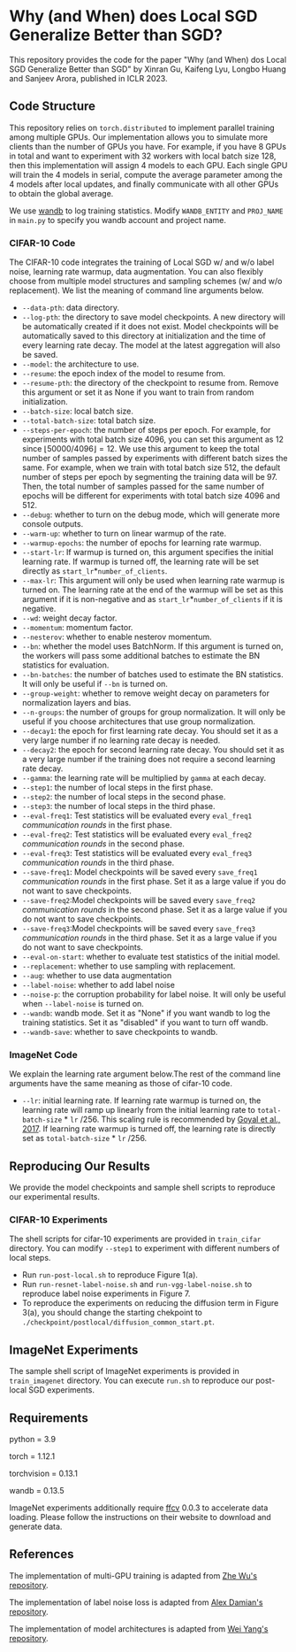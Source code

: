 # Why (and When) does Local SGD Generalize Better than SGD?

This repository provides the code for the paper "Why (and When) dos Local SGD Generalize Better than SGD" by Xinran Gu, Kaifeng Lyu, Longbo Huang and Sanjeev Arora, published in ICLR 2023.

## Code Structure

This repository relies on ```torch.distributed``` to implement parallel training among multiple GPUs. Our implementation allows you to simulate more clients than the number of GPUs you have. For example, if you have 8 GPUs in total and want to experiment with 32 workers with local batch size 128, then  this implementation will assign 4 models to each GPU. Each single GPU will train the 4 models in serial, compute the average parameter among the 4 models after local updates, and finally communicate with all other GPUs to obtain the global average. 

We use [wandb](https://wandb.ai/) to log training statistics. Modify ```WANDB_ENTITY``` and ```PROJ_NAME``` in ```main.py``` to specify you wandb account and project name.

### CIFAR-10 Code

The CIFAR-10 code integrates the training of Local SGD w/ and w/o label noise, learning rate warmup, data augmentation. You can also flexibly choose from multiple model structures and sampling schemes (w/ and w/o replacement). We  list the meaning of command line arguments below.

- ```--data-pth```: data directory.
- ```--log-pth```: the directory to save model checkpoints. A new directory will be automatically created if it does not exist. Model checkpoints will be automatically saved to this directory at initialization and the time of every learning rate decay. The model at the latest aggregation will also be saved.
- ```--model```: the architecture to use.
- ``--resume``: the epoch index of the model to resume from.
- ```--resume-pth```: the directory of the checkpoint to resume from.  Remove this argument or set it as None if you want to train from random initialization.
- ```--batch-size```: local batch size.
- ```--total-batch-size```: total batch size.
- ```--steps-per-epoch```: the number of steps per epoch. For example, for experiments with total batch size 4096, you can set this argument as 12 since $\lfloor 50000/4096\rfloor=12$. We use this argument to keep the total number of samples passed by experiments with different batch sizes the same. For example, when we train with total batch size 512,  the default number of steps per epoch by segmenting the training data will be 97. Then, the total number of samples passed for the same number of epochs will be different for experiments with total batch size 4096 and 512.
- ```--debug```: whether to turn on the debug mode, which will generate more console outputs.
- ```--warm-up```: whether to turn on linear warmup of the 
rate.
- ```--warmup-epochs```: the number of epochs for learning rate warmup.
- ```--start-lr```: If warmup is turned on, this argument specifies the initial learning rate. If warmup is turned off, the learning rate will be set directly as ```start_lr```*```number_of_clients```.
- ```--max-lr```: This argument will only be used when learning rate warmup is turned on. The learning rate at the end of the warmup will be set as this argument if it is non-negative and as ```start_lr```*```number_of_clients``` if it is negative.
- ```--wd```: weight decay factor.
- ``--momentum``: momentum factor.
- ```--nesterov```: whether to enable nesterov momentum.
- ```--bn```: whether the model uses BatchNorm. If this argument is turned on, the workers will pass some additional batches to estimate the BN statistics for evaluation.
- ```--bn-batches```: the number of batches used to estimate the BN statistics. It will only be useful if ```--bn``` is turned on.
- ```--group-weight```: whether to remove weight decay on parameters for normalization layers and bias.
- ```--n-groups```: the number of groups for group normalization. It will only be useful if you choose architectures that use group normalization.
- ```--decay1```: the epoch for first learning rate decay. You should set it as a very large number if no learning rate decay is needed. 
- ```--decay2```: the epoch for second learning rate decay. You should set it as a very large number if the training does not require a second learning rate decay. 
- ```--gamma```: the learning rate will be multiplied by ```gamma``` at each decay.
- ```--step1```: the number of local steps in the first phase.
- ```--step2```: the number of local steps in the second phase.
- ```--step3```: the number of local steps in the third phase.
- ```--eval-freq1```: Test statistics will be evaluated every ```eval_freq1``` *communication rounds* in the first phase.
- ```--eval-freq2```: Test statistics will be evaluated every ``eval_freq2`` *communication rounds* in the second phase.
- ```--eval-freq3```: Test statistics will be evaluated every ``eval_freq3`` *communication rounds* in the third phase.
- ```--save-freq1```: Model checkpoints will be saved every ``save_freq1`` *communication rounds* in the first phase. Set it as a large value if you do not want to save checkpoints.
- ```--save-freq2```:Model checkpoints will be saved every `save_freq2` *communication rounds* in the second phase. Set it as a large value if you do not want to save checkpoints.
- ```--save-freq3```:Model checkpoints will be saved every ```save_freq3``` *communication rounds* in the third phase. Set it as a large value if you do not want to save checkpoints.
- ```--eval-on-start```: whether to evaluate test statistics of the initial model.
- ```--replacement```: whether to use sampling with replacement.
- ```--aug```: whether to use data augmentation
- ```--label-noise```: whether to add label noise
- ``--noise-p``: the corruption probability for label noise. It will only be useful when ```--label-noise``` is turned on.
- ```--wandb```: wandb mode. Set it as "None" if you want wandb to log the training statistics.  Set it as "disabled" if you want to turn off  wandb.
- ```--wandb-save```: whether to save checkpoints to wandb.

### ImageNet Code

We explain the learning rate argument below.The  rest of the command line arguments have the same meaning as those of cifar-10 code. 

- ``--lr``: initial learning rate. If learning rate warmup is turned on, the learning rate will ramp up linearly from the initial learning rate to ```total-batch-size``` * ```lr``` /256. This scaling rule is recommended by [Goyal et al., 2017](https://arxiv.org/abs/1706.02677). If learning rate warmup is turned off, the learning rate is directly set as ```total-batch-size``` * ```lr``` /256.

## Reproducing Our Results

We provide the model checkpoints and sample shell scripts to reproduce our experimental results.

### CIFAR-10 Experiments

The shell scripts for cifar-10 experiments are provided in ```train_cifar``` directory. You can modify ```--step1``` to experiment with different numbers of local steps.

- Run ```run-post-local.sh``` to reproduce Figure 1(a). 
- Run ```run-resnet-label-noise.sh``` and ```run-vgg-label-noise.sh``` to reproduce label noise experiments in Figure 7.
- To reproduce the experiments on reducing the diffusion term in Figure 3(a), you should change the starting chekpoint to ```./checkpoint/postlocal/diffusion_common_start.pt```.

## ImageNet Experiments

The sample shell script of ImageNet experiments is provided in ```train_imagenet``` directory. You can execute ```run.sh```  to reproduce our post-local SGD experiments.

## Requirements

python = 3.9

torch = 1.12.1

torchvision = 0.13.1

wandb = 0.13.5

ImageNet experiments additionally require [ffcv](https://github.com/libffcv/ffcv) 0.0.3 to accelerate data loading. Please follow the instructions on their website to download and generate data.

## References

The implementation of multi-GPU training is adapted from [Zhe Wu's repository](https://github.com/WZMIAOMIAO/deep-learning-for-image-processing/tree/master/pytorch_classification/train_multi_GPU).

The implementation of label noise loss is adapted from [Alex Damian's repository](https://github.com/adamian98/LabelNoiseFlatMinimizers).

The implementation of model architectures is adapted from [Wei Yang's repository](https://github.com/bearpaw/pytorch-classification). 






